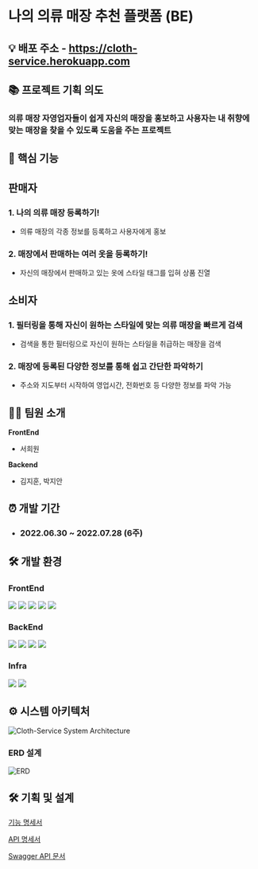 # **나의 의류 매장 추천 플랫폼 (BE)**
## 💡 배포 주소 - https://cloth-service.herokuapp.com

## 📚 프로젝트 기획 의도
### 의류 매장 자영업자들이 쉽게 자신의 매장을 홍보하고 사용자는 내 취향에 맞는 매장을 찾을 수 있도록 도움을 주는 프로젝트

## 📌 핵심 기능

## 판매자

### 1. 나의 의류 매장 등록하기!

- 의류 매장의 각종 정보를 등록하고 사용자에게 홍보

### 2. 매장에서 판매하는 여러 옷을 등록하기!

- 자신의 매장에서 판매하고 있는 옷에 스타일 태그를 입혀 상품 진열

## 소비자

### 1. 필터링을 통해 자신이 원하는 스타일에 맞는 의류 매장을 빠르게 검색

- 검색을 통한 필터링으로 자신이 원하는 스타일을 취급하는 매장을 검색

### 2. 매장에 등록된 다양한 정보를 통해 쉽고 간단한 파악하기

- 주소와 지도부터 시작하여 영업시간, 전화번호 등 다양한 정보를 파악 가능


## 👨‍💻 팀원 소개

**FrontEnd**

- 서희원

**Backend**

- 김지훈, 박지안

## ⏰ 개발 기간

- ### 2022.06.30 ~ 2022.07.28 (6주)


## 🛠️ 개발 환경


### **FrontEnd**

<p>
<img src="https://img.shields.io/badge/typescript-3178C6?style=flat-square&logo=typescript&logoColor=white"/>
<img src="https://img.shields.io/badge/react-61DAFB?style=flat-square&logo=react&logoColor=white"/>
<img src="https://img.shields.io/badge/recoil-61DAFB?style=flat-square&logo=React Recoil&logoColor=white"/>
<img src="https://img.shields.io/badge/styled-components-DB7093?style=flat-square&logo=styled-components&logoColor=white"/>
<img src="https://img.shields.io/badge/Vercel-000000?style=flat-square&logo=vercel&logoColor=white"/>
</p>

### **BackEnd**

<p>
<img src="https://img.shields.io/badge/typescript-3178C6?style=flat-square&logo=typescript&logoColor=white"/>
<img src="https://img.shields.io/badge/NestJS-E0234E?style=flat-square&logo=NestJS&logoColor=white"/>
<img src="https://img.shields.io/badge/PostgreSQL-4169E1?style=flat-square&logo=PostgreSQL&logoColor=white"/>
<img src="https://img.shields.io/badge/Oauth-4285F4?style=flat-square&logo=Google&logoColor=white"/>
</p>

### **Infra**

<p>
<img src="https://img.shields.io/badge/Heroku-430098?style=flat-square&logo=Heroku&logoColor=white"/>
<img src="https://img.shields.io/badge/GitHub Actions -2088FF?style=flat-square&logo=GitHub Actions&logoColor=white"/>

</p>

## ⚙️ 시스템 아키텍처
![Cloth-Service System Architecture](https://user-images.githubusercontent.com/50934835/181865771-0c5508f5-ad39-48a8-9f58-2a451e1991e1.png)


### ERD 설계

![ERD](https://user-images.githubusercontent.com/50934835/181865812-5bb06a76-0f87-4c37-8eae-49bec9f622c1.png)



## 🛠 기획 및 설계

[기능 명세서](https://pond-moustache-d8c.notion.site/04cbd2191e7a4baa8638479512feddee)
<br>

[API 명세서](https://pond-moustache-d8c.notion.site/API-4f2004b8305f45a3b67190914a831eea)
<br>

[Swagger API 문서](https://cloth-service.herokuapp.com/docs/) <br>
